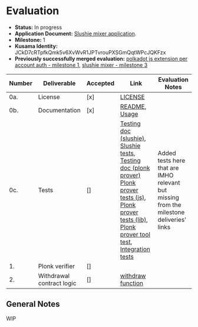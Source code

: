 # Evaluation

- **Status:** In progress
- **Application Document:** [Slushie mixer application](https://github.com/w3f/Grants-Program/blob/master/applications/Slushie%20Mixer.md). 
- **Milestone:** 1
- **Kusama Identity:** JCkD7cRTpfkQmk5v6XvWvR1JPTvrouPXSGmQqtWPcJQKFzx
- **Previously successfully merged evaluation:** [polkadot js extension per account auth - milestone 1](https://github.com/w3f/Grant-Milestone-Delivery/pull/502), [slushie mixer - milestone 3](https://github.com/w3f/Grant-Milestone-Delivery/pull/511)

| Number | Deliverable | Accepted | Link | Evaluation Notes |
| ------ | ----------- | -------- | ---- |----------------- |
| 0a. | License | [x] | [LICENSE](https://github.com/4IRE-Labs/Slushie/blob/fde56d8c0cd29e913edeb9ceebbb270e36795a60/LICENSE) | |
| 0b. | Documentation | [x] |[README](https://github.com/4IRE-Labs/Slushie/blob/fde56d8c0cd29e913edeb9ceebbb270e36795a60/README.md), [Usage](https://github.com/4IRE-Labs/Slushie/blob/2695913b5e41900c40ea03cff62c801686eca29e/usage.md) | |
| 0c. | Tests | [] | [Testing doc (slushie)](https://github.com/4IRE-Labs/Slushie/blob/fde56d8c0cd29e913edeb9ceebbb270e36795a60/README.md#testing), [Slushie tests](https://github.com/4IRE-Labs/Slushie/blob/fde56d8c0cd29e913edeb9ceebbb270e36795a60/slushie/lib.rs#L224), [Testing doc (plonk prover)](https://github.com/4IRE-Labs/Slushie/tree/fde56d8c0cd29e913edeb9ceebbb270e36795a60/plonk_prover#test) [Plonk prover tests (js)](https://github.com/4IRE-Labs/Slushie/blob/fde56d8c0cd29e913edeb9ceebbb270e36795a60/plonk_prover/src/js.rs#L184), [Plonk prover tests (lib)](https://github.com/4IRE-Labs/Slushie/blob/fde56d8c0cd29e913edeb9ceebbb270e36795a60/plonk_prover/src/lib.rs#L39), [Plonk prover tool test](https://github.com/4IRE-Labs/Slushie/blob/fde56d8c0cd29e913edeb9ceebbb270e36795a60/plonk_prover_tool/src/main.rs#L15), [Integration tests](https://github.com/4IRE-Labs/Slushie/tree/fde56d8c0cd29e913edeb9ceebbb270e36795a60/tests) | Added tests here that are IMHO relevant but missing from the milestone deliveries' links |
| 1. | Plonk verifier | [] | []() |  |
| 2. | Withdrawal contract logic | [] | [withdraw function](https://github.com/4IRE-Labs/Slushie/blob/fde56d8c0cd29e913edeb9ceebbb270e36795a60/slushie/lib.rs) | |




## General Notes

WIP
